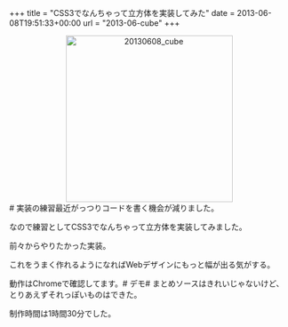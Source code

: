 +++
title = "CSS3でなんちゃって立方体を実装してみた"
date = 2013-06-08T19:51:33+00:00
url = "2013-06-cube"
+++
</p> <div style="text-align: center;">
  <img src="{{ .Site.BaseURL }}/images/2013/06/20130608_cube.png" alt="20130608_cube" width="300" height="300" class="aligncenter size-full wp-image-747" srcset="{{ .Site.BaseURL }}/images/2013/06/20130608_cube.png 400w, {{ .Site.BaseURL }}/images/2013/06/20130608_cube-150x150.png 150w, {{ .Site.BaseURL }}/images/2013/06/20130608_cube-300x300.png 300w" sizes="(max-width: 300px) 100vw, 300px" />
</div></a># 実装の練習最近がっつりコードを書く機会が減りました。
  
なので練習としてCSS3でなんちゃって立方体を実装してみました。
  
前々からやりたかった実装。
  
これをうまく作れるようになればWebデザインにもっと幅が出る気がする。
  
動作はChromeで確認してます。# デモ# まとめソースはきれいじゃないけど、とりあえずそれっぽいものはできた。
  
制作時間は1時間30分でした。